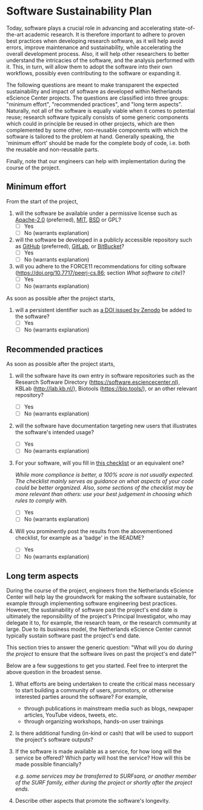Software Sustainability Plan
============================

Today, software plays a crucial role in advancing and accelerating
state-of-the-art academic research. It is therefore important to adhere to
proven best practices when developing research software, as it will help avoid
errors, improve maintenance and sustainability, while accelerating the overall
development process. Also, it will help other researchers to better understand
the intricacies of the software, and the analysis performed with it. This, in
turn, will allow them to adopt the software into their own workflows, possibly
even contributing to the software or expanding it.

The following questions are meant to make transparent the expected
sustainability and impact of software as developed within Netherlands eScience
Center projects. The questions are classified into three groups: "minimum
effort", "recommended practices", and "long term aspects".
Naturally, not all of the software is equally viable when it comes to potential
reuse; research software typically consists of some generic components which
could in principle be reused in other projects, which are then complemented by
some other, non-reusable components with which the software is tailored to the
problem at hand.
Generally speaking, the 'minimum effort' should be made for the complete body of
code, i.e. both the reusable and non-reusable parts.

Finally, note that our engineers can help with implementation during the course
of the project.

Minimum effort
--------------

From the start of the project,

1. will the software be available under a permissive license such as
   [Apache-2.0](https://spdx.org/licenses/Apache-2.0.html) (preferred),
   [MIT](https://spdx.org/licenses/MIT.html),
   [BSD](https://spdx.org/licenses/BSD-3-Clause.html) or 
   GPL?
    - [ ] Yes
    - [ ] No (warrants explanation)
1. will the software be developed in a publicly accessible repository such
  as [GitHub](https://github.com/) (preferred),
  [GitLab](https://about.gitlab.com/), or
  [BitBucket](https://bitbucket.org)?
    - [ ] Yes
    - [ ] No (warrants explanation)
1. will you adhere to the FORCE11 recommendations for citing software (https://doi.org/10.7717/peerj-cs.86; section _What software to cite_)?
    - [ ] Yes
    - [ ] No (warrants explanation)

As soon as possible after the project starts,

1. will a persistent identifier such as [a DOI issued by Zenodo](https://guides.github.com/activities/citable-code/) be added to the software?
    - [ ] Yes 
    - [ ] No (warrants explanation)

Recommended practices
---------------------

As soon as possible after the project starts,

1. will the software have its own entry in software repositories such as the Research
  Software Directory (https://software.esciencecenter.nl), KBLab
  (http://lab.kb.nl/), Biotools (https://bio.tools/), or an other relevant repository?
    - [ ] Yes
    - [ ] No (warrants explanation)

1. will the software have documentation targeting new users that illustrates the
   software's intended usage?
    - [ ] Yes
    - [ ] No (warrants explanation)

1. For your software, will you fill in [this checklist](https://bestpractices.coreinfrastructure.org/en/) or an equivalent one?

    _While more compliance is better, a 100% score is not usually expected. The
    checklist mainly serves as guidance on what aspects of your code could be
    better organized. Also, some sections of the checklist may be more relevant
    than others: use your best judgement in choosing which rules to comply
    with._

    - [ ] Yes
    - [ ] No (warrants explanation)

1. Will you prominently post the results from the abovementioned checklist, for example as a 'badge' in the README?
    - [ ] Yes
    - [ ] No (warrants explanation)

Long term aspects
-----------------

During the course of the project, engineers from the Netherlands eScience Center
will help lay the groundwork for making the software sustainable, for example
through implementing software engineering best practices. However, the
sustainability of software past the project's end date is ultimately the
reponsibility of the project's Principal Investigator, who may delegate it to,
for example, the research team, or the research community at large. Due to its
business model, the Netherlands eScience Center cannot typically sustain
software past the project's end date.

This section tries to answer the generic question: "What will you do _during the
project_ to ensure that the software lives on past the project's end date?"

Below are a few suggestions to get you started. Feel free to interpret the above
question in the broadest sense.

1. What efforts are being undertaken to create the critical mass necessary to
   start building a community of users, promotors, or otherwise interested
   parties around the software? For example,
      - through publications in mainstream media such as blogs, newpaper articles,
        YouTube videos, tweets, etc.
      - through organizing workshops, hands-on user trainings
1. Is there additional funding (in-kind or cash) that will be used to support
   the project's software outputs?
1. If the software is made available as a service, for how long will the service
   be offered? Which party will host the service? How will this be made possible
   financially?

   _e.g. some services may be transferred to SURFsara, or another member of the
   SURF family, either during the project or shortly after the project ends._

1. Describe other aspects that promote the software's longevity.

